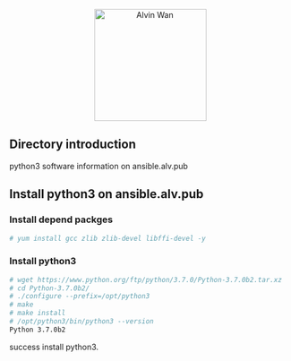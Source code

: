 
<p align='center'> <a href='https://github.com/alvinwancn' target="_blank"> <img src='https://github.com/AlvinWanCN/life-record/raw/master/images/etlucency.png' alt='Alvin Wan' width=200></a></p>

## Directory introduction

python3 software information on ansible.alv.pub

## Install python3 on ansible.alv.pub

### Install depend packges

```bash
# yum install gcc zlib zlib-devel libffi-devel -y
```

### Install python3
```bash
# wget https://www.python.org/ftp/python/3.7.0/Python-3.7.0b2.tar.xz
# cd Python-3.7.0b2/
# ./configure --prefix=/opt/python3
# make
# make install
# /opt/python3/bin/python3 --version
Python 3.7.0b2
```
success install python3.
